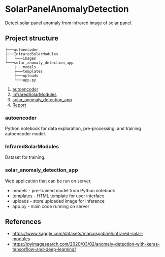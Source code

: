 # SolarPanelAnomalyDetection

Detect solar panel anomaly from infrared image of solar panel. 

## Project structure

```
├───autoencoder
├───InfraredSolarModules
│   └───images
└───solar_anomaly_detection_app
    ├───models
    ├───templates
    ├───uploads
    └───app.py
```

1. [autoencoder](#autoencoder)
2. [InfraredSolarModules](#infraredsolarmodules)
3. [solar_anomaly_detection_app](#solar_anomaly_detection_app)
4. [Report](Report.pdf)

### autoencoder

Python notebook for data exploration, pre-processing, and training autoencoder model.

### InfraredSolarModules

Dataset for training.

### solar_anomaly_detection_app

Web application that can be run on server.
- models - pre-trained model from Python notebook
- templates - HTML template for user interface
- uploads - store uploaded image for inference
- app.py - main code running on server

## References
- https://www.kaggle.com/datasets/marcosgabriel/infrared-solar-modules
- https://pyimagesearch.com/2020/03/02/anomaly-detection-with-keras-tensorflow-and-deep-learning/
